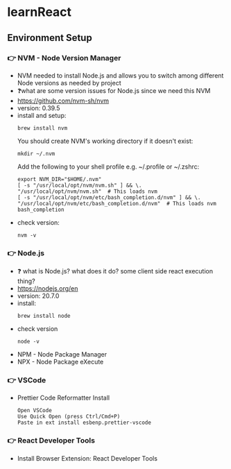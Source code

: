 # learnReact

## Environment Setup
### :point_right: NVM - Node Version Manager
- NVM needed to install Node.js and allows you to switch among different Node versions as needed by project
- ❓what are some version issues for Node.js since we need this NVM
- https://github.com/nvm-sh/nvm
- version: 0.39.5
- install and setup:
  ```
  brew install nvm
  ```
  You should create NVM's working directory if it doesn't exist:
  ```
  mkdir ~/.nvm
  ```
  Add the following to your shell profile e.g. ~/.profile or ~/.zshrc:
  ```
  export NVM_DIR="$HOME/.nvm"
  [ -s "/usr/local/opt/nvm/nvm.sh" ] && \. "/usr/local/opt/nvm/nvm.sh"  # This loads nvm
  [ -s "/usr/local/opt/nvm/etc/bash_completion.d/nvm" ] && \. "/usr/local/opt/nvm/etc/bash_completion.d/nvm"  # This loads nvm bash_completion
  ```
- check version:
  ```
  nvm -v
  ```

### :point_right: Node.js
- :question: what is Node.js? what does it do? some client side react execution thing?
- https://nodejs.org/en
- version: 20.7.0
- install:
  ```
  brew install node
  ```
- check version
  ```
  node -v
  ```
- NPM - Node Package Manager
- NPX - Node Package eXecute 

### :point_right: VSCode
- Prettier Code Reformatter Install
  ```
  Open VSCode
  Use Quick Open (press Ctrl/Cmd+P)
  Paste in ext install esbenp.prettier-vscode
  ```
  
### :point_right: React Developer Tools
- Install Browser Extension: React Developer Tools


